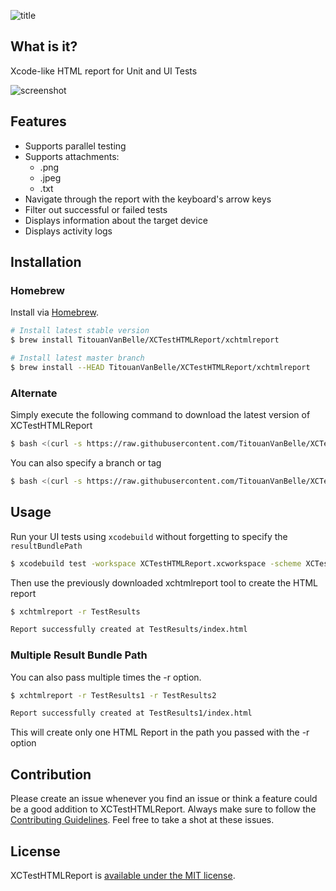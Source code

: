 ![title](https://i.imgur.com/yTtjLP6.png)

## What is it?

Xcode-like HTML report for Unit and UI Tests

![screenshot](https://i.imgur.com/NHRzoXG.jpg)

## Features

- Supports parallel testing
- Supports attachments:
  - .png
  - .jpeg
  - .txt
- Navigate through the report with the keyboard's arrow keys
- Filter out successful or failed tests
- Displays information about the target device
- Displays activity logs

## Installation

### Homebrew

Install via [Homebrew](https://brew.sh/).

```bash
# Install latest stable version
$ brew install TitouanVanBelle/XCTestHTMLReport/xchtmlreport

# Install latest master branch
$ brew install --HEAD TitouanVanBelle/XCTestHTMLReport/xchtmlreport
```

### Alternate

Simply execute the following command to download the latest version of XCTestHTMLReport

``` bash
$ bash <(curl -s https://raw.githubusercontent.com/TitouanVanBelle/XCTestHTMLReport/master/install.sh)
```

You can also specify a branch or tag

``` bash
$ bash <(curl -s https://raw.githubusercontent.com/TitouanVanBelle/XCTestHTMLReport/master/install.sh) '1.0.0'
```

## Usage

Run your UI tests using `xcodebuild` without forgetting to specify the `resultBundlePath`

``` bash
$ xcodebuild test -workspace XCTestHTMLReport.xcworkspace -scheme XCTestHTMLReportSampleApp -destination 'platform=iOS Simulator,name=iPhone 7,OS=11.0' -resultBundlePath TestResults
```

Then use the previously downloaded xchtmlreport tool to create the HTML report

``` bash
$ xchtmlreport -r TestResults

Report successfully created at TestResults/index.html
```

### Multiple Result Bundle Path

You can also pass multiple times the -r option.

``` bash
$ xchtmlreport -r TestResults1 -r TestResults2

Report successfully created at TestResults1/index.html
```

This will create only one HTML Report in the path you passed with the -r option

## Contribution

Please create an issue whenever you find an issue or think a feature could be a good addition to XCTestHTMLReport. Always make sure to follow the [Contributing Guidelines](https://github.com/TitouanVanBelle/XCTestHTMLReport/blob/master/CONTRIBUTING.md). Feel free to take a shot at these issues.

## License

XCTestHTMLReport is [available under the MIT license](https://github.com/TitouanVanBelle/XCTestHTMLReport/blob/master/LICENSE).
